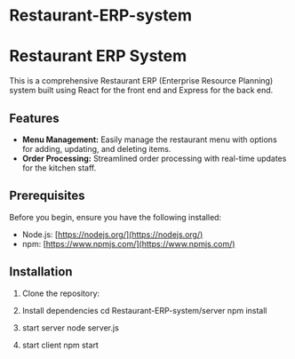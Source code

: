 # Restaurant-ERP-system

# Restaurant ERP System

This is a comprehensive Restaurant ERP (Enterprise Resource Planning) system built using React for the front end and Express for the back end.

## Features

- **Menu Management:** Easily manage the restaurant menu with options for adding, updating, and deleting items.
- **Order Processing:** Streamlined order processing with real-time updates for the kitchen staff.


## Prerequisites

Before you begin, ensure you have the following installed:

- Node.js: [https://nodejs.org/](https://nodejs.org/)
- npm: [https://www.npmjs.com/](https://www.npmjs.com/)

## Installation

1. Clone the repository:

2. Install dependencies
	cd Restaurant-ERP-system/server
	npm install

3. start server
	node server.js

4. start client
	npm start

